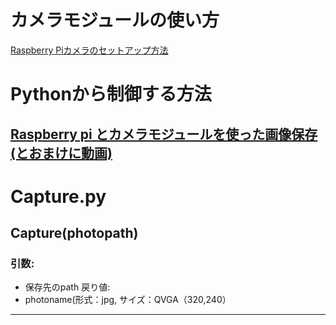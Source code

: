 # カメラモジュールの使い方
[Raspberry Piカメラのセットアップ方法](https://www.rs-online.com/designspark/raspberry-pi-camera)

# Pythonから制御する方法

[Raspberry pi とカメラモジュールを使った画像保存(とおまけに動画)](https://qiita.com/Ponjiro/items/ab3700394faab7422bb3)
---
# Capture.py
## Capture(photopath)
### 引数:  
 - 保存先のpath 
戻り値:  
 - photoname(形式：jpg, サイズ：QVGA（320,240） 
---
